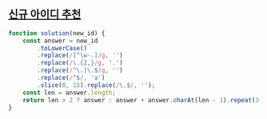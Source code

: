 ## [신규 아이디 추천](https://programmers.co.kr/learn/courses/30/lessons/72410)
```javascript
function solution(new_id) {    
    const answer = new_id
        .toLowerCase()
        .replace(/[^\w-.]/g, '')
        .replace(/\.{2,}/g, '.')
        .replace(/^\.|\.$/g, '')
        .replace(/^$/, 'a')
        .slice(0, 15).replace(/\.$/, '');
    const len = answer.length;
    return len > 2 ? answer : answer + answer.charAt(len - 1).repeat(3 - len);
}
```
